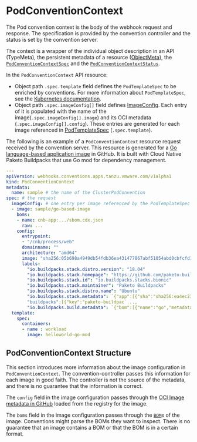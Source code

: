 # PodConventionContext

The Pod convention context is the body of the webhook request and response. The specification is provided by the convention controller and the status is set by the convention server.

The context is a wrapper of the individual object description in an API (TypeMeta), the persistent metadata of a resource ([ObjectMeta](https://kubernetes.io/docs/reference/kubernetes-api/common-definitions/object-meta/#ObjectMeta)), the [`PodConventionContextSpec`](pod-convention-context-spec.md) and the [`PodConventionContextStatus`](pod-convention-context-status.md).

In the `PodConventionContext` API resource:

- Object path `.spec.template` field defines the `PodTemplateSpec` to be enriched by conventions. For more information about `PodTemplateSpec`, see the [Kubernetes documentation](https://kubernetes.io/docs/reference/kubernetes-api/workload-resources/pod-template-v1/#PodTemplateSpec).
- Object path `.spec.imageConfig[]` field defines [ImageConfig](image-config.md). Each entry of it is populated with the name of the image(`.spec.imageConfig[].image`) and its OCI metadata (`.spec.imageConfig[].config`). These entries are generated for each image referenced in [PodTemplateSpec](https://kubernetes.io/docs/reference/kubernetes-api/workload-resources/pod-template-v1/#PodTemplateSpec) (`.spec.template`).

The following is an example of a `PodConventionContext` resource request received by the convention server. This resource is generated for a [Go language-based application image](https://github.com/paketo-buildpacks/samples/tree/main/go/mod) in GitHub. It is built with Cloud Native Paketo Buildpacks that use Go mod for dependency management.

```yaml
---
apiVersion: webhooks.conventions.apps.tanzu.vmware.com/v1alpha1
kind: PodConventionContext
metadata:
  name: sample # the name of the ClusterPodConvention
spec: # the request
  imageConfig: # one entry per image referenced by the PodTemplateSpec
  - image: sample/go-based-image
    boms:
    - name: cnb-app:.../sbom.cdx.json
      raw: ...
    config:
      entrypoint:
      - "/cnb/process/web"
      domainname: ""
      architecture: "amd64"
      image: "sha256:05b698a4949db54fdb36ea431477867abf51054abd0cbfcfd1bb81cda1842288"
      labels:
        "io.buildpacks.stack.distro.version": "18.04"
        "io.buildpacks.stack.homepage": "https://github.com/paketo-buildpacks/stacks"
        "io.buildpacks.stack.id": "io.buildpacks.stacks.bionic"
        "io.buildpacks.stack.maintainer": "Paketo Buildpacks"
        "io.buildpacks.stack.distro.name": "Ubuntu"
        "io.buildpacks.stack.metadata": `{"app":[{"sha":"sha256:ea4ec23266a3af1204fd643de0f3572dd8dbb5697a5ef15bdae844777c19bf8f"}],
        "buildpacks":[{"key":"paketo-buildpac`...,
        "io.buildpacks.build.metadata": `{"bom":[{"name":"go","metadata":{"licenses":[],"name":"Go","sha256":"7fef8ba6a0786143efcce66b0bbfbfbab02afeef522b4e09833c5b550d7`...
  template:
    spec:
      containers:
      - name : workload
        image: helloworld-go-mod
```

## <a id="pcc-structure"></a> PodConventionContext Structure

This section introduces more information about the image configuration in `PodConventionContext`.
The convention-controller passes this information for each image in good faith.
The controller is not the source of the metadata, and there is no guarantee that the information is correct.

The `config` field in the image configuration passes through the [OCI Image metadata in GitHub](https://github.com/opencontainers/image-spec/blob/master/config.md) loaded from the registry for the image.

The `boms` field in the image configuration passes through the [`BOM`](bom.md)s of the image. Conventions might parse the BOMs they want to inspect. There is no guarantee that an image contains a BOM or that the BOM is in a certain format.
